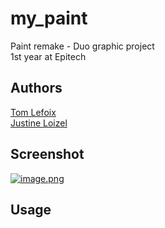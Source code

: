 # my_paint
Paint remake - Duo graphic project <br />
1st year at Epitech <br /> 

## Authors
[Tom Lefoix](https://github.com/tlmx25) <br />
[Justine Loizel](https://github.com/justineloizel)

## Screenshot
[![image.png](https://i.postimg.cc/Y9xqZv4G/image.png)](https://postimg.cc/tZYjVCNp)

## Usage

